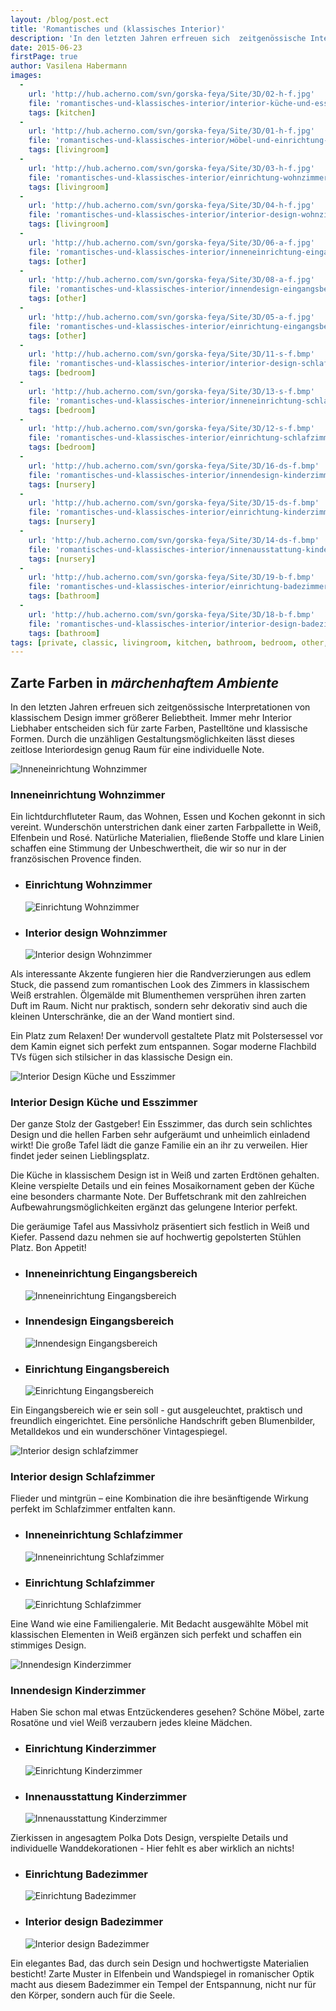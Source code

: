 ```yaml
---
layout: /blog/post.ect
title: 'Romantisches und (klassisches Interior)'
description: 'In den letzten Jahren erfreuen sich  zeitgenössische Interpretationen von klassischem Design immer größerer Beliebtheit. Immer mehr Interior Liebhaber entscheiden sich für zarte Farben, Pastelltöne und klassische Formen.'
date: 2015-06-23
firstPage: true
author: Vasilena Habermann
images:
  -
    url: 'http://hub.acherno.com/svn/gorska-feya/Site/3D/02-h-f.jpg'
    file: 'romantisches-und-klassisches-interior/interior-küche-und-esszimmer.jpg'
    tags: [kitchen]
  -
    url: 'http://hub.acherno.com/svn/gorska-feya/Site/3D/01-h-f.jpg'
    file: 'romantisches-und-klassisches-interior/мöbel-und-einrichtung-wohnzimmer.jpg'
    tags: [livingroom]
  -
    url: 'http://hub.acherno.com/svn/gorska-feya/Site/3D/03-h-f.jpg'
    file: 'romantisches-und-klassisches-interior/einrichtung-wohnzimmer.jpg'
    tags: [livingroom]
  -
    url: 'http://hub.acherno.com/svn/gorska-feya/Site/3D/04-h-f.jpg'
    file: 'romantisches-und-klassisches-interior/interior-design-wohnzimmer.jpg'
    tags: [livingroom]
  -
    url: 'http://hub.acherno.com/svn/gorska-feya/Site/3D/06-a-f.jpg'
    file: 'romantisches-und-klassisches-interior/inneneinrichtung-eingangsbereich.jpg'
    tags: [other]
  -
    url: 'http://hub.acherno.com/svn/gorska-feya/Site/3D/08-a-f.jpg'
    file: 'romantisches-und-klassisches-interior/innendesign-eingangsbereich.jpg'
    tags: [other]
  -
    url: 'http://hub.acherno.com/svn/gorska-feya/Site/3D/05-a-f.jpg'
    file: 'romantisches-und-klassisches-interior/einrichtung-eingangsbereich.jpg'
    tags: [other]
  -
    url: 'http://hub.acherno.com/svn/gorska-feya/Site/3D/11-s-f.bmp'
    file: 'romantisches-und-klassisches-interior/interior-design-schlafzimmer.jpg'
    tags: [bedroom]
  -
    url: 'http://hub.acherno.com/svn/gorska-feya/Site/3D/13-s-f.bmp'
    file: 'romantisches-und-klassisches-interior/inneneinrichtung-schlafzimmer.jpg'
    tags: [bedroom]
  -
    url: 'http://hub.acherno.com/svn/gorska-feya/Site/3D/12-s-f.bmp'
    file: 'romantisches-und-klassisches-interior/einrichtung-schlafzimmer.jpg'
    tags: [bedroom]
  -
    url: 'http://hub.acherno.com/svn/gorska-feya/Site/3D/16-ds-f.bmp'
    file: 'romantisches-und-klassisches-interior/innendesign-kinderzimmer.jpg'
    tags: [nursery]
  -
    url: 'http://hub.acherno.com/svn/gorska-feya/Site/3D/15-ds-f.bmp'
    file: 'romantisches-und-klassisches-interior/einrichtung-kinderzimmer.jpg'
    tags: [nursery]
  -
    url: 'http://hub.acherno.com/svn/gorska-feya/Site/3D/14-ds-f.bmp'
    file: 'romantisches-und-klassisches-interior/innenausstattung-kinderzimmer.jpg'
    tags: [nursery]
  -
    url: 'http://hub.acherno.com/svn/gorska-feya/Site/3D/19-b-f.bmp'
    file: 'romantisches-und-klassisches-interior/einrichtung-badezimmer.jpg'
    tags: [bathroom]
  -
    url: 'http://hub.acherno.com/svn/gorska-feya/Site/3D/18-b-f.bmp'
    file: 'romantisches-und-klassisches-interior/interior-design-badezimmer.jpg'
    tags: [bathroom]
tags: [private, classic, livingroom, kitchen, bathroom, bedroom, other, nursery]
---
```

## Zarte Farben in *märchenhaftem Ambiente*
In den letzten Jahren erfreuen sich  zeitgenössische Interpretationen von klassischem Design immer größerer Beliebtheit. Immer mehr Interior Liebhaber entscheiden sich für zarte Farben, Pastelltöne und klassische Formen. Durch die unzähligen Gestaltungsmöglichkeiten lässt dieses zeitlose Interiordesign  genug Raum für eine individuelle Note.

![Inneneinrichtung Wohnzimmer](romantisches-und-klassisches-interior/мöbel-und-einrichtung-wohnzimmer.jpg)
### Inneneinrichtung **Wohnzimmer**

Ein lichtdurchfluteter Raum, das Wohnen, Essen und Kochen gekonnt in sich vereint. Wunderschön unterstrichen dank einer zarten Farbpallette in Weiß, Elfenbein und Rosé. Natürliche Materialien, fließende Stoffe und klare Linien schaffen eine Stimmung der Unbeschwertheit, die wir so  nur in der französischen Provence finden.

-   ### Einrichtung **Wohnzimmer**
    ![Einrichtung Wohnzimmer](romantisches-und-klassisches-interior/einrichtung-wohnzimmer.jpg)
-   ### Interior design **Wohnzimmer**
    ![Interior design Wohnzimmer](romantisches-und-klassisches-interior/interior-design-wohnzimmer.jpg)

Als interessante Akzente  fungieren hier die Randverzierungen aus edlem Stuck, die passend zum romantischen Look des Zimmers in klassischem Weiß erstrahlen. Ölgemälde mit Blumenthemen versprühen ihren zarten Duft im Raum. Nicht nur praktisch, sondern sehr dekorativ sind auch die kleinen Unterschränke, die an der Wand montiert sind.  

Ein Platz zum Relaxen! Der wundervoll gestaltete Platz mit Polstersessel vor dem  Kamin eignet sich perfekt zum entspannen. Sogar moderne Flachbild TVs fügen sich stilsicher in das klassische Design ein.

![Interior Design Küche und Esszimmer](romantisches-und-klassisches-interior/interior-küche-und-esszimmer.jpg)
### Interior Design **Küche und Esszimmer**

Der ganze Stolz der Gastgeber! Ein Esszimmer, das durch sein schlichtes Design und die hellen Farben sehr aufgeräumt und unheimlich einladend wirkt!
Die große Tafel lädt die ganze Familie ein an ihr zu verweilen. Hier findet jeder seinen Lieblingsplatz. 

Die Küche in klassischem Design ist in Weiß und zarten Erdtönen gehalten. Kleine  verspielte Details und ein feines Mosaikornament geben der Küche eine besonders charmante Note. Der Buffetschrank mit den zahlreichen Aufbewahrungsmöglichkeiten ergänzt das gelungene Interior perfekt.

Die geräumige Tafel aus Massivholz präsentiert sich festlich in Weiß und Kiefer. Passend dazu nehmen sie auf hochwertig gepolsterten Stühlen Platz.
Bon Appetit!

-   ### Inneneinrichtung **Eingangsbereich**
    ![Inneneinrichtung Eingangsbereich](romantisches-und-klassisches-interior/inneneinrichtung-eingangsbereich.jpg)
-   ### Innendesign **Eingangsbereich**
    ![Innendesign Eingangsbereich](romantisches-und-klassisches-interior/innendesign-eingangsbereich.jpg)
-   ### Einrichtung **Eingangsbereich**
    ![Einrichtung Eingangsbereich](romantisches-und-klassisches-interior/einrichtung-eingangsbereich.jpg)

Ein Eingangsbereich wie er sein soll - gut ausgeleuchtet, praktisch und freundlich eingerichtet. Eine persönliche Handschrift geben Blumenbilder, Metalldekos und ein wunderschöner Vintagespiegel.

![Interior design schlafzimmer](romantisches-und-klassisches-interior/interior-design-schlafzimmer.jpg)
### Interior design **Schlafzimmer**

Flieder und mintgrün – eine Kombination die ihre besänftigende Wirkung perfekt im Schlafzimmer entfalten kann. 

-   ### Inneneinrichtung **Schlafzimmer**
    ![Inneneinrichtung Schlafzimmer](romantisches-und-klassisches-interior/inneneinrichtung-schlafzimmer.jpg)
-   ### Einrichtung **Schlafzimmer**
    ![Einrichtung Schlafzimmer](romantisches-und-klassisches-interior/einrichtung-schlafzimmer.jpg)

Eine Wand wie eine Familiengalerie. Mit Bedacht ausgewählte Möbel mit klassischen Elementen in Weiß  ergänzen sich perfekt und schaffen ein stimmiges Design.

![Innendesign Kinderzimmer](romantisches-und-klassisches-interior/innendesign-kinderzimmer.jpg)
### Innendesign **Kinderzimmer**

Haben Sie schon mal etwas Entzückenderes gesehen? Schöne  Möbel, zarte Rosatöne und viel Weiß verzaubern jedes kleine Mädchen.

-   ### Einrichtung **Kinderzimmer**
    ![Einrichtung Kinderzimmer](romantisches-und-klassisches-interior/einrichtung-kinderzimmer.jpg)
-   ### Innenausstattung **Kinderzimmer**
    ![Innenausstattung Kinderzimmer](romantisches-und-klassisches-interior/innenausstattung-kinderzimmer.jpg)

Zierkissen in angesagtem Polka Dots Design, verspielte Details und individuelle Wanddekorationen - Hier fehlt es aber wirklich an nichts!

-   ### Einrichtung **Badezimmer**
    ![Einrichtung Badezimmer](romantisches-und-klassisches-interior/einrichtung-badezimmer.jpg)
-   ### Interior design **Badezimmer**
    ![Interior design Badezimmer](romantisches-und-klassisches-interior/interior-design-badezimmer.jpg)

Ein elegantes Bad, das durch sein Design und  hochwertigste Materialien besticht! Zarte Muster in Elfenbein und Wandspiegel in romanischer Optik macht aus diesem Badezimmer ein Tempel der Entspannung, nicht nur für den Körper, sondern auch für die Seele.